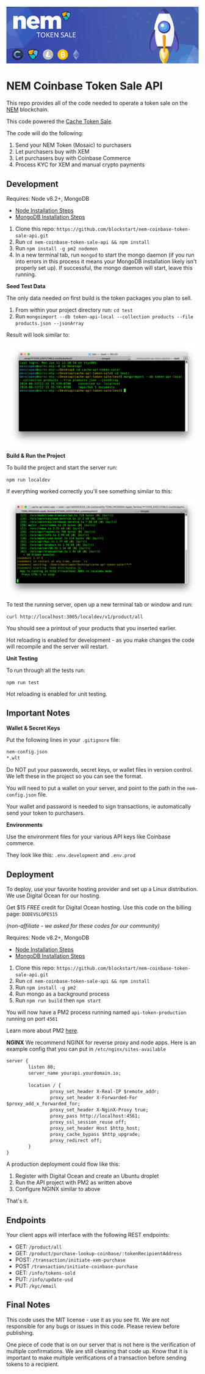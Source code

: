 ![nem token sale](/readme-images/nemtokensale.png?raw=true "NEM Token Sale")

# NEM Coinbase Token Sale API

This repo provides all of the code needed to operate a token sale on the [NEM](https://nem.io) blockchain. 

This code powered the [Cache Token Sale](https://getcache.io).

The code will do the following:

 1. Send your NEM Token (Mosaic) to purchasers
 2. Let purchasers buy with XEM
 3. Let purchasers buy with Coinbase Commerce
 4. Process KYC for XEM and manual crypto payments
  
## Development  
 
Requires: Node v8.2+, MongoDB

* [Node Installation Steps](https://nodejs.org/en/download/)
* [MongoDB Installation Steps](https://docs.mongodb.com/manual/administration/install-community/)
  
1. Clone this repo: `https://github.com/blockstart/nem-coinbase-token-sale-api.git`  
2.  Run `cd nem-coinbase-token-sale-api && npm install`
3. Run `npm install -g pm2 nodemon`
4. In a new terminal tab, run `mongod` to start the mongo daemon (if you run into errors in this process it means your MongoDB installation likely isn't properly set up). If successful, the mongo daemon will start, leave this running.

**Seed Test Data**

The only data needed on first build is the token packages you plan to sell.

1. From within your project directory run: `cd test`
2. Run `mongoimport --db token-api-local --collection products --file products.json --jsonArray`

Result will look similar to:

![seed import](/readme-images/seed-result.png?raw=true "Seed Import")

**Build & Run the Project**

To build the project and start the server run:

`npm run localdev`

If everything worked correctly you'll see something similar to this:

![local running](/readme-images/local-running.png?raw=true "local running")

To test the running server, open up a new terminal tab or window and run:

`curl http://localhost:3005/localdev/v1/product/all`

You should see a printout of your products that you inserted earlier.

Hot reloading is enabled for development - as you make changes the code will recompile and the server will restart.

**Unit Testing**

To run through all the tests run:  
  
`npm run test`

Hot reloading is enabled for unit testing.

## Important Notes

**Wallet & Secret Keys**

Put the following lines in your `.gitignore` file:

```bash
nem-config.json
*.wlt
```
Do NOT put your passwords, secret keys, or wallet files in version control. We left these in the project so you can see the format.

You will need to put a wallet on your server, and point to the path in the `nem-config.json` file.

Your wallet and password is needed to sign transactions, ie automatically send your token to purchasers.

**Environments**

Use the environment files for your various API keys like Coinbase commerce.

They look like this: `.env.development` and `.env.prod`

## Deployment

To deploy, use your favorite hosting provider and set up a Linux distribution. We use Digital Ocean for our hosting. 

Get $15 _FREE_ credit for Digital Ocean hosting. 
Use this code on the billing page: `DODEVSLOPES15`

*(non-affiliate - we asked for these codes for our community)*

Requires: Node v8.2+, MongoDB

* [Node Installation Steps](https://nodejs.org/en/download/)
* [MongoDB Installation Steps](https://docs.mongodb.com/manual/administration/install-community/)
  
1. Clone this repo: `https://github.com/blockstart/nem-coinbase-token-sale-api.git`  
2.  Run `cd nem-coinbase-token-sale-api && npm install`
3. Run `npm install -g pm2`
4. Run mongo as a background process
5. Run `npm run build` then `npm start`

You will now have a PM2 process running named `api-token-production` running on port `4561`

Learn more about PM2 [here](http://pm2.keymetrics.io/).

**NGINX**
We recommend NGINX for reverse proxy and node apps. Here is an example config that you can put in `/etc/nginx/sites-available`

```nginx
server {
        listen 80;
        server_name yourapi.yourdomain.io;

        location / {
                proxy_set_header X-Real-IP $remote_addr;
                proxy_set_header X-Forwarded-For $proxy_add_x_forwarded_for;
                proxy_set_header X-NginX-Proxy true;
                proxy_pass http://localhost:4561;
                proxy_ssl_session_reuse off;
                proxy_set_header Host $http_host;
                proxy_cache_bypass $http_upgrade;
                proxy_redirect off;
        }
}
```
A production deployment could flow like this:

1.  Register with Digital Ocean and create an Ubuntu droplet
2.  Run the API project with PM2 as written above
3.  Configure NGINX similar to above

That's it.

## Endpoints

Your client apps will interface with the following REST endpoints:

*  GET: `/product/all`
*  GET: `/product/purchase-lookup-coinbase/:tokenRecipientAddress`
*  POST: `/transaction/initiate-xem-purchase`
*  POST `/transaction/initiate-coinbase-purchase`
*  GET: `/info/tokens-sold`
*  PUT: `/info/update-usd`
*  PUT: `/kyc/email`

## Final Notes

This code uses the MIT license - use it as you see fit. We are not responsible for any bugs or issues in this code. Please review before publishing.

One piece of code that is on our server that is not here is the verification of multiple confirmations. We are still cleaning that code up. Know that it is important to make multiple verifications of a transaction before sending tokens
to a recipient.
  

